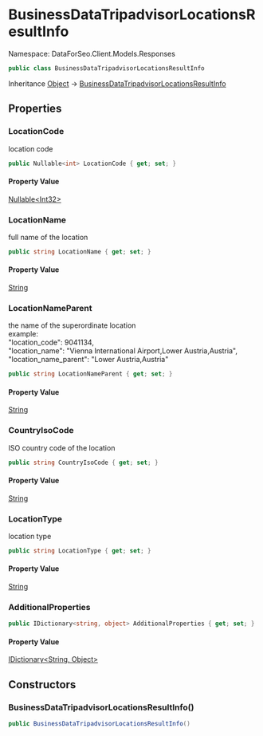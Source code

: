 # BusinessDataTripadvisorLocationsResultInfo

Namespace: DataForSeo.Client.Models.Responses

```csharp
public class BusinessDataTripadvisorLocationsResultInfo
```

Inheritance [Object](https://docs.microsoft.com/en-us/dotnet/api/system.object) → [BusinessDataTripadvisorLocationsResultInfo](./dataforseo.client.models.responses.businessdatatripadvisorlocationsresultinfo.md)

## Properties

### **LocationCode**

location code

```csharp
public Nullable<int> LocationCode { get; set; }
```

#### Property Value

[Nullable&lt;Int32&gt;](https://docs.microsoft.com/en-us/dotnet/api/system.nullable-1)<br>

### **LocationName**

full name of the location

```csharp
public string LocationName { get; set; }
```

#### Property Value

[String](https://docs.microsoft.com/en-us/dotnet/api/system.string)<br>

### **LocationNameParent**

the name of the superordinate location
 <br>example:
 <br>"location_code": 9041134,
 <br>"location_name": "Vienna International Airport,Lower Austria,Austria",
 <br>"location_name_parent": "Lower Austria,Austria"

```csharp
public string LocationNameParent { get; set; }
```

#### Property Value

[String](https://docs.microsoft.com/en-us/dotnet/api/system.string)<br>

### **CountryIsoCode**

ISO country code of the location

```csharp
public string CountryIsoCode { get; set; }
```

#### Property Value

[String](https://docs.microsoft.com/en-us/dotnet/api/system.string)<br>

### **LocationType**

location type

```csharp
public string LocationType { get; set; }
```

#### Property Value

[String](https://docs.microsoft.com/en-us/dotnet/api/system.string)<br>

### **AdditionalProperties**

```csharp
public IDictionary<string, object> AdditionalProperties { get; set; }
```

#### Property Value

[IDictionary&lt;String, Object&gt;](https://docs.microsoft.com/en-us/dotnet/api/system.collections.generic.idictionary-2)<br>

## Constructors

### **BusinessDataTripadvisorLocationsResultInfo()**

```csharp
public BusinessDataTripadvisorLocationsResultInfo()
```
